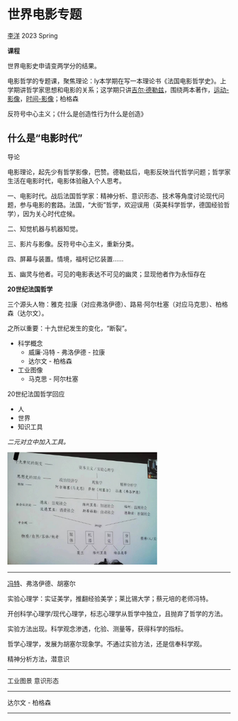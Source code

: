 #  世界电影专题

[李洋](https://www.art.pku.edu.cn/szdw/qzjs/ysxllx/ly/index.htm) 2023 Spring

**课程**

世界电影史申请变两学分的结果。

电影哲学的专题课，聚焦理论：ly本学期在写一本理论书《法国电影哲学史》。上学期讲哲学家思想和电影的关系；这学期只讲[吉尔·德勒兹](https://zh.wikipedia.org/zh-hans/%E5%90%89%E5%B0%94%C2%B7%E5%BE%B7%E5%8B%92%E5%85%B9)，围绕两本著作，[运动-影像](/Users/winston/Documents/BA/5-2/3.世界电影史+专题/reference/运动影像.pdf)，[时间-影像](/Users/winston/Documents/BA/5-2/3.世界电影史+专题/reference/时间影像.pdf)；柏格森

反符号中心主义；《什么是创造性行为什么是创造》

## 什么是“电影时代”

导论

电影理论，起先少有哲学影像，巴赞。德勒兹后，电影反映当代哲学问题；哲学家生活在电影时代，电影体验融入个人思考。

一、电影时代。战后法国哲学家：精神分析、意识形态、技术等角度讨论现代问题，参与电影的套路。法国，“大街”哲学，欢迎误用（英美科学哲学，德国经验哲学），因为关心时代症候。

二、知觉机器与机器知觉。

三、影片与影像。反符号中心主义，重新分类。

四、屏幕与装置。情境，福柯记忆装置……

五、幽灵与他者。可见的电影表达不可见的幽灵；显现他者作为永恒存在

**20世纪法国哲学**

三个源头人物：雅克·拉康（对应弗洛伊德）、路易·阿尔杜塞（对应马克思）、柏格森（达尔文）。

之所以重要：十九世纪发生的变化，“断裂”。

- 科学概念
  - 威廉·冯特 - 弗洛伊德 - 拉康
  - 达尔文 - 柏格森
- 工业图像
  - 马克思 - 阿尔杜塞

20世纪法国哲学回应

- 人
- 世界
- 知识工具

*二元对立中加入工具。*

<img src="topics0221.assets/image-20230221141431249.png" alt="image-20230221141431249" style="zoom: 33%;" />

---

[冯特](https://zh.wikipedia.org/zh-hans/%E5%A8%81%E5%BB%89%C2%B7%E5%86%AF%E7%89%B9)、弗洛伊德、胡塞尔

实验心理学：实证美学，推翻经验美学；莱比锡大学；蔡元培的老师冯特。

开创科学心理学/现代心理学，标志心理学从哲学中独立，且抛弃了哲学的方法。

实验方法出现。科学观念渗透，化验、测量等，获得科学的指标。

哲学心理学，发展为胡塞尔现象学。不通过实验方法，还是信奉科学观。

精神分析方法，潜意识

---

工业图景 意识形态

---

达尔文 - 柏格森

---